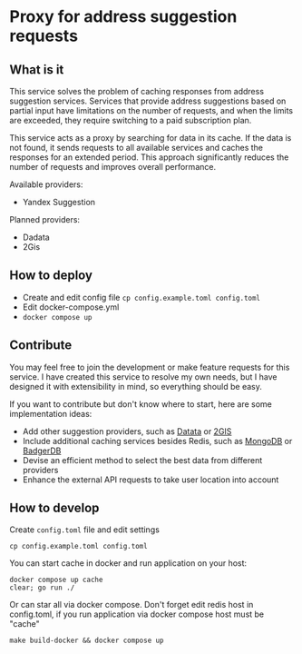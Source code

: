 # Proxy for address suggestion requests

## What is it

This service solves the problem of caching responses from address suggestion services. Services that provide address suggestions based on partial input have limitations on the number of requests, and when the limits are exceeded, they require switching to a paid subscription plan.

This service acts as a proxy by searching for data in its cache. If the data is not found, it sends requests to all available services and caches the responses for an extended period. This approach significantly reduces the number of requests and improves overall performance.

Available providers:
- Yandex Suggestion

Planned providers:
- Dadata
- 2Gis

## How to deploy

- Create and edit config file `cp config.example.toml config.toml`
- Edit docker-compose.yml
- `docker compose up`

## Contribute
You may feel free to join the development or make feature requests for this service. I have created this service to resolve my own needs, but I have designed it with extensibility in mind, so everything should be easy.

If you want to contribute but don't know where to start, here are some implementation ideas:

- Add other suggestion providers, such as [Datata](https://dadata.ru/suggestions/#address) or [2GIS](https://docs.2gis.com/en/api/search/suggest/reference/3.0/suggests#/paths/~13.0~1suggests/get)
- Include additional caching services besides Redis, such as [MongoDB](https://www.mongodb.com/) or [BadgerDB](https://dgraph.io/docs/badger/)
- Devise an efficient method to select the best data from different providers
- Enhance the external API requests to take user location into account

## How to develop

Create `config.toml` file and edit settings

```shell
cp config.example.toml config.toml
```

You can start cache in docker and run application on your host:
```shell
docker compose up cache
clear; go run ./
```

Or can star all via docker compose. Don't forget edit redis host in config.toml, if you run application via docker compose host must be "cache" 
```shell
make build-docker && docker compose up
```
